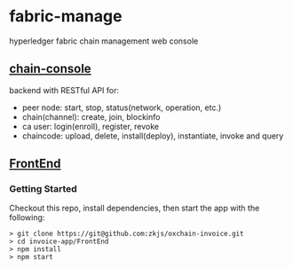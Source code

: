 # fabric-manage
hyperledger fabric chain management web console

## [chain-console](./chain-console)

backend with RESTful API for:
  - peer node: start, stop, status(network, operation, etc.)
  - chain(channel): create, join, blockinfo
  - ca user: login(enroll), register, revoke
  - chaincode: upload, delete, install(deploy), instantiate, invoke and query
  

## [FrontEnd](./FrontEnd)

### Getting Started

Checkout this repo, install dependencies, then start the app with the following:

```
> git clone https://git@github.com:zkjs/oxchain-invoice.git
> cd invoice-app/FrontEnd
> npm install
> npm start
```
